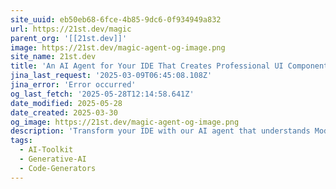 ```yaml
---
site_uuid: eb50eb68-6fce-4b85-9dc6-0f934949a832
url: https://21st.dev/magic
parent_org: '[[21st.dev]]'
image: https://21st.dev/magic-agent-og-image.png
site_name: 21st.dev
title: 'An AI Agent for Your IDE That Creates Professional UI Components | 21st.dev'
jina_last_request: '2025-03-09T06:45:08.108Z'
jina_error: 'Error occurred'
og_last_fetch: '2025-05-28T12:14:58.641Z'
date_modified: 2025-05-28
date_created: 2025-03-30
og_image: https://21st.dev/magic-agent-og-image.png
description: 'Transform your IDE with our AI agent that understands Modern Component Patterns. Create production-ready UI components in seconds instead of hours. Built for developers who want beautiful, consistent, and maintainable React components.'
tags:
  - AI-Toolkit
  - Generative-AI
  - Code-Generators
---
```


